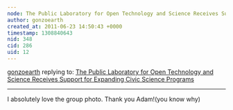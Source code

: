 ```yaml
---
node: The Public Laboratory for Open Technology and Science Receives Support for Expanding Civic Science Programs
author: gonzoearth
created_at: 2011-06-23 14:50:43 +0000
timestamp: 1308840643
nid: 348
cid: 286
uid: 12
---
```




[gonzoearth](../profile/gonzoearth) replying to: [The Public Laboratory for Open Technology and Science Receives Support for Expanding Civic Science Programs](../notes/warren/6-20-2011/knc-test)

----
I absolutely love the group photo. Thank you Adam!(you know why)
